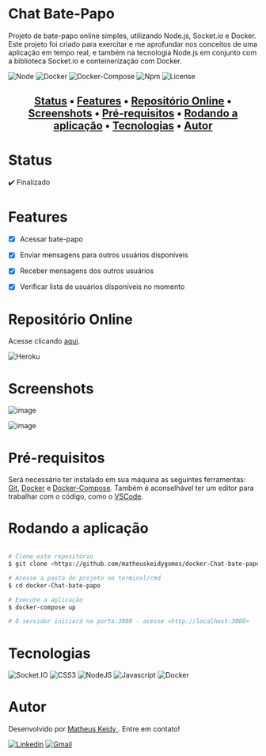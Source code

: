 # Chat Bate-Papo

 Projeto de bate-papo online simples, utilizando Node.js, Socket.io e Docker. Este projeto foi criado para exercitar e me aprofundar nos conceitos de uma aplicação em tempo real, e também na tecnologia Node.js em conjunto com a biblioteca Socket.io e conteinerização com Docker.

![Node](https://img.shields.io/badge/Node-v16.14%20(LTS)-brightgreen)
![Docker](https://img.shields.io/badge/Docker-v20.10.12-informational)
![Docker-Compose](https://img.shields.io/badge/Docker--compose-v1.19.2-blue)
![Npm](https://img.shields.io/badge/Npm-v8.3.1-blue)
![License](https://img.shields.io/badge/License-MIT-red)

<h2 align="center">
 <a href="#Status">Status</a> •
 <a href="#Features">Features</a> •
 <a href="#Repositório-Online">Repositório Online</a> •  
 <a href="#Screenshots">Screenshots</a> • 
 <a href="#Pré-requisitos">Pré-requisitos</a> • 
 <a href="#Rodando-a-aplicação">Rodando a aplicação</a> • 
 <a href="#Tecnologias">Tecnologias</a> • 
 <a href="#Autor">Autor </a>
</h2>

# Status

:heavy_check_mark: Finalizado

# Features

- [x] Acessar bate-papo
- [x] Enviar mensagens para outros usuários disponíveis
- [x] Receber mensagens dos outros usuários
- [x] Verificar lista de usuários disponíveis no momento


# Repositório Online

Acesse clicando <a href="https://bate-papo-wpp.herokuapp.com/">aqui</a>.

![Heroku](https://img.shields.io/badge/Heroku-430098?style=for-the-badge&logo=heroku&logoColor=white)

# Screenshots

![image](https://user-images.githubusercontent.com/74063350/147145299-ccd44e2c-11f9-4765-a470-d1c4fcf95866.png)  
  
![image](https://user-images.githubusercontent.com/74063350/147145435-6d79df64-9133-402e-9ef2-46b5b3781057.png)


# Pré-requisitos

Será necessário ter instalado em sua máquina as seguintes ferramentas:
[Git](https://git-scm.com), [Docker](https://docs.docker.com/engine/install/) e [Docker-Compose](https://docs.docker.com/compose/install/). Também é aconselhável ter um editor para trabalhar com o código, como o [VSCode](https://code.visualstudio.com/).


# Rodando a aplicação

```bash

# Clone este repositório
$ git clone <https://github.com/matheuskeidygomes/docker-Chat-bate-papo.git>

# Acesse a pasta do projeto no terminal/cmd
$ cd docker-Chat-bate-papo

# Execute a aplicação
$ docker-compose up 

# O servidor iniciará na porta:3000 - acesse <http://localhost:3000>

```

# Tecnologias 

![Socket.IO](https://img.shields.io/badge/Socket.io-010101?&style=for-the-badge&logo=Socket.io&logoColor=white)
![CSS3](https://img.shields.io/badge/CSS3-1572B6?style=for-the-badge&logo=css3&logoColor=white)
![NodeJS](https://img.shields.io/badge/Node.js-43853D?style=for-the-badge&logo=node.js&logoColor=white)
![Javascript](https://img.shields.io/badge/JavaScript-F7DF1E?style=for-the-badge&logo=javascript&logoColor=black)
![Docker](https://img.shields.io/badge/Docker-2CA5E0?style=for-the-badge&logo=docker&logoColor=white)
  

# Autor

Desenvolvido por <a href="https://github.com/matheuskeidygomes"> Matheus Keidy </a>. Entre em contato!  
  
[![Linkedin](https://img.shields.io/badge/LinkedIn-0077B5?style=for-the-badge&logo=linkedin&logoColor=white)](https://www.linkedin.com/in/matheus-keidy-7b9886190/)
[![Gmail](https://img.shields.io/badge/Gmail-D14836?style=for-the-badge&logo=gmail&logoColor=white)](mailto:matheuskeidygomes@gmail.com)




